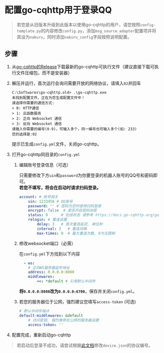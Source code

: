 # 配置go-cqhttp用于登录QQ

> 若您是从旧版本升级到此版本以使用go-cqhttp的用户，请您按照`config-template.py`的内容修改`config.py`，添加`msg_source_adapter`配置项并将其设为`nakuru`，同时添加`nakuru_config`字段按照说明配置。

## 步骤

1. 从[go-cqhttp的Release](https://github.com/Mrs4s/go-cqhttp/releases/latest)下载最新的go-cqhttp可执行文件（建议直接下载可执行文件压缩包，而不是安装器）
2. 解压并运行，首次运行会询问需要开放的网络协议，请填入`02`并回车

    ```
    C:\Softwares\go-cqhttp.old> .\go-cqhttp.exe
    未找到配置文件，正在为您生成配置文件中！
    请选择你需要的通信方式:
    > 0: HTTP通信
    > 1: 云函数服务
    > 2: 正向 Websocket 通信
    > 3: 反向 Websocket 通信
    请输入你需要的编号(0-9)，可输入多个，同一编号也可输入多个(如: 233)
    您的选择是:02
    ```
    提示已生成`config.yml`文件，关闭go-cqhttp。

3. 打开go-cqhttp同目录的`config.yml`

    1. 编辑账号登录信息（可选）

        只需要修改下方`uin`和`password`为你要登录的机器人账号的QQ号和密码即可。  
        **若您不填写，将会在启动时请求扫码登录。**

        ```yaml
        account: # 账号相关
            uin: 1233456 # QQ账号
            password: '' # 密码为空时使用扫码登录
            encrypt: false  # 是否开启密码加密
            status: 0      # 在线状态 请参考 https://docs.go-cqhttp.org/guide/config.html#在线状态
            relogin: # 重连设置
                delay: 3   # 首次重连延迟, 单位秒
                interval: 3   # 重连间隔
                max-times: 0  # 最大重连次数, 0为无限制
        ```

    2. 修改websocket端口（必需）

        在`config.yml`下方找到以下内容

        ```yaml
          - ws:
            # 正向WS服务器监听地址
            address: 0.0.0.0:8080
            middlewares:
                <<: *default # 引用默认中间件
        ```

        **将`0.0.0.0:8080`改为`0.0.0.0:6700`**，保存并关闭`config.yml`。

    3. 若您的服务器位于公网，强烈建议您填写`access-token` (可选)

        ```yaml
        # 默认中间件锚点
        default-middlewares: &default
            # 访问密钥, 强烈推荐在公网的服务器设置
            access-token: ''
        ```

4. 配置完成，重新启动go-cqhttp

> 若启动后登录不成功，请尝试根据[此文档](https://docs.go-cqhttp.org/guide/config.html#%E8%AE%BE%E5%A4%87%E4%BF%A1%E6%81%AF)修改`device.json`的协议编号。